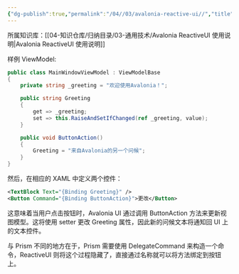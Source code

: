 ```yaml
---
{"dg-publish":true,"permalink":"/04//03/avalonia-reactive-ui//","title":"命令更新","tags":["avalonia","dotnet","MVVM","ReactiveUI","WPF"]}
---
```



所属知识库：[[04-知识仓库/归纳目录/03-通用技术/Avalonia ReactiveUI 使用说明\|Avalonia ReactiveUI 使用说明]]

样例 ViewModel:

```csharp
public class MainWindowViewModel : ViewModelBase
{
    private string _greeting = "欢迎使用Avalonia！";

    public string Greeting
    {
        get => _greeting;
        set => this.RaiseAndSetIfChanged(ref _greeting, value);
    }

    public void ButtonAction()
    {
        Greeting = "来自Avalonia的另一个问候";
    }
}
```

然后，在相应的 XAML 中定义两个控件：

```xml
<TextBlock Text="{Binding Greeting}" />
<Button Command="{Binding ButtonAction}">更改</Button>
```

这意味着当用户点击按钮时，Avalonia UI 通过调用 ButtonAction 方法来更新视图模型。这将使用 setter 更改 Greeting 属性，因此新的问候文本将通知回 UI 上的文本控件。

与 Prism 不同的地方在于，Prism 需要使用 DelegateCommand 来构造一个命令，ReactiveUI 则将这个过程隐藏了，直接通过名称就可以将方法绑定到按钮上。
